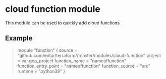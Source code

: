 # cloud function module

This module can be used to quickly add cloud functions

## Example

> module "function" {
>     source               = "github.com/entur/terraform//master/modules/cloud-function"
>    project              = var.gcp_project
>    function_name        = "nameoffunction"
>    function_entry_point = "nameoffunction"
>    function_source      = "src"
>    runtime              = "python39"
>}